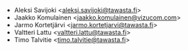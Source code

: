 - Aleksi Savijoki \<<aleksi.savijoki@tawasta.fi>\>
- Jaakko Komulainen \<<jaakko.komulainen@vizucom.com>\>
- Jarmo Kortetjärvi \<<jarmo.kortetjarvi@tawasta.fi>\>
- Valtteri Lattu \<<valtteri.lattu@tawasta.fi>\>
- Timo Talvitie \<<timo.talvitie@tawasta.fi>\>
